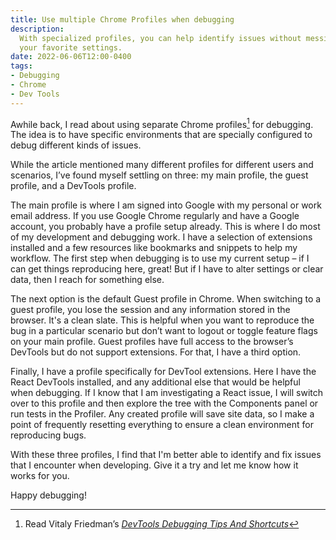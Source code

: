 ```yaml
---
title: Use multiple Chrome Profiles when debugging
description:
  With specialized profiles, you can help identify issues without messing with
  your favorite settings.
date: 2022-06-06T12:00-0400
tags:
- Debugging
- Chrome
- Dev Tools
---
```


Awhile back, I read about using separate Chrome profiles[^1] for debugging. The
idea is to have specific environments that are specially configured to debug
different kinds of issues.

While the article mentioned many different profiles for different users and
scenarios, I’ve found myself settling on three: my main profile, the guest
profile, and a DevTools profile.

The main profile is where I am signed into Google with my personal or work email
address. If you use Google Chrome regularly and have a Google account, you
probably have a profile setup already. This is where I do most of my development
and debugging work. I have a selection of extensions installed and a few
resources like bookmarks and snippets to help my workflow. The first step when
debugging is to use my current setup – if I can get things reproducing here,
great! But if I have to alter settings or clear data, then I reach for something
else.

The next option is the default Guest profile in Chrome. When switching to a
guest profile, you lose the session and any information stored in the browser.
It's a clean slate. This is helpful when you want to reproduce the bug in a
particular scenario but don’t want to logout or toggle feature flags on your
main profile. Guest profiles have full access to the browser’s DevTools but do
not support extensions. For that, I have a third option.

Finally, I have a profile specifically for DevTool extensions. Here I have the
React DevTools installed, and any additional else that would be helpful when
debugging. If I know that I am investigating a React issue, I will switch over
to this profile and then explore the tree with the Components panel or run tests
in the Profiler. Any created profile will save site data, so I make a point of
frequently resetting everything to ensure a clean environment for reproducing
bugs.

With these three profiles, I find that I'm better able to identify and fix
issues that I encounter when developing. Give it a try and let me know how it
works for you.

Happy debugging!

[^1]:
    Read Vitaly Friedman’s
    [_DevTools Debugging Tips And Shortcuts_](https://www.smashingmagazine.com/2021/02/useful-chrome-firefox-devtools-tips-shortcuts/)
